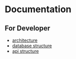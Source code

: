 # Documentation

## For Developer

- [architecture](./architecture.md)
- [database structure](./database.md)
- [api structure](./api.md)